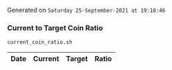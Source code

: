 Generated on `Saturday 25-September-2021 at 19:18:46`

### Current to Target Coin Ratio
`current_coin_ratio.sh`

Date|Current|Target|Ratio
---|---|---|---
